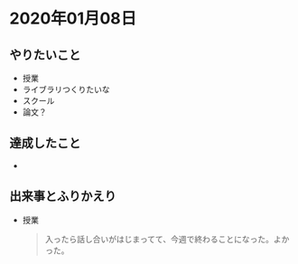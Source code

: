 # 2020年01月08日

## やりたいこと

- 授業
- ライブラリつくりたいな
- スクール
- 論文？

## 達成したこと

- 

## 出来事とふりかえり

- 授業
  > 入ったら話し合いがはじまってて、今週で終わることになった。よかった。
